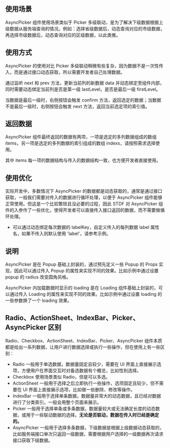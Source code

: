 ## 使用场景

AsyncPicker 组件使用场景类似于 Picker 多级联动，是为了解决下级数据根据上级数据从服务端查询的情况。例如：选择省级数据后，动态查询对应的市级数据，再选择市级数据后，动态查询对应的区级数据，以此类推。

## 使用方式

AsyncPicker 的使用对比 Picker 多级联动稍微有些复杂，因为数据不是一次性传入，而是通过接口动态获取，所以需要开发者自己处理数据。

通过监听 next 和 prev 方法，更新当前列的新数据 data 并动态绑定至组件内部，同时需要动态绑定当前列是否是第一级 lastLevel，是否是最后一级 firstLevel。

当数据是最后一级时，右侧按钮会触发 confirm 方法，返回选定的数据；当数据不是最后一级时，右侧按钮会触发 next 方法，返回当前选定项的索引值。

## 返回数据

AsyncPicker 组件最终返回的数据有两项，一项是选定的多列数据组成的数组 items，另一项是选定的多列数据的索引组成的数组 indexs，请按照需求选择使用。

其中 items 每一项的数据结构与传入的数据结构一致，也方便开发者直接使用。

## 使用优化

实际开发中，多数情况下 AsyncPicker 的数据都是动态获取的，通常是通过接口获取，一般我们需要对传入的数据进行循环处理，以便于 AsyncPicker 组件能够正常使用。但这是一个比较繁琐且没必要的过程，因此 STDF 对 AsyncPicker 组件的入参作了一些优化，使得开发者可以直接传入接口返回的数据，而不需要做循环处理。

-   可以通过动态绑定每次数据的 labelKey，自定义传入的每列数据 label 属性名，如果不传入则默认使用 'label'，请参考示例。

## 说明

AsyncPicker 是在 Popup 基础上封装的，通过预先定义一些 Popup 的 Props 实现，因此可以通过传入 Popup 的属性来实现不同的效果。比如示例中通过设置 popup 的 radius 改变圆角风格。

AsyncPicker 内加载数据时显示的 loading 是在 Loading 组件基础上封装的，可以通过传入 Loading 的属性来实现不同的效果。比如示例中通过设置 loading 的一些参数换了一个 loading 效果。

## Radio、ActionSheet、IndexBar、Picker、AsyncPicker 区别

Radio、Checkbox、ActionSheet、IndexBar、Picker、AsyncPicker 组件本质都是给出一系列数据，让用户进行数据选择或执行一些操作，但在使用上有一些区别：

-   Radio 一般用于单选数据，数据量固定且较少，需要在 UI 界面上直接展示选项，方便用户在界面交互时对备选数据有个概览，比如性别选择。
-   Checkbox 使用场景类似 Radio，但是可以多选。
-   ActionSheet 一般用于选择之后立即执行一些操作，选项固定且较少，但不需要在 UI 界面上直接展示选项，比如做一些删除、修改等操作。
-   IndexBar 一般用于选择单条数据，数据量非常大的动态数据，且已经对数据进行了分类索引，一般会用整个页面来展示。
-   Picker 一般用于选择单条或多条数据，数据量较大或无法确定长度的动态数据，或用于一些联动数据的选择。**无论是否联动，数据在传入时已经是确定的。**
-   AsyncPicker 一般用于选择多条数据，下级数据是根据上级数据动态获取的，比如服务端接口单次只返回一级数据，需要根据用户选择的一级数据再次请求接口获取下级数据。
